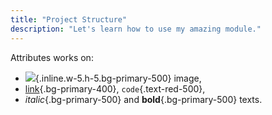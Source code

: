 ```yaml
---
title: "Project Structure"
description: "Let's learn how to use my amazing module."
---
```


Attributes works on:
- ![](/icon.png){.inline.w-5.h-5.bg-primary-500} image,
- [link](#attributes){.bg-primary-400}, `code`{.text-red-500},
- _italic_{.bg-primary-500} and **bold**{.bg-primary-500} texts.
